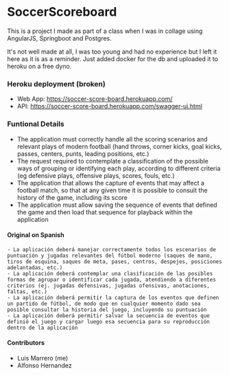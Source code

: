 # SoccerScoreboard

This is a project I made as part of a class when I was in collage using AngularJS, Springboot and Postgres.

It's not well made at all, I was too young and had no experience but I left it here as it is as a reminder. Just added docker for the db and uploaded it to heroku on a free dyno.

### Heroku deployment (broken)

* Web App: https://soccer-score-board.herokuapp.com/ 
* API: https://soccer-score-board.herokuapp.com/swagger-ui.html

### Funtional Details  

- The application must correctly handle all the scoring scenarios and relevant plays of modern football (hand throws, corner kicks, goal kicks, passes, centers, punts, leading positions, etc.)
- The request required to contemplate a classification of the possible ways of grouping or identifying each play, according to different criteria (eg defensive plays, offensive plays, scores, fouls, etc.)
- The application that allows the capture of events that may affect a football match, so that at any given time it is possible to consult the history of the game, including its score
- The application must allow saving the sequence of events that defined the game and then load that sequence for playback within the application

#### Original on Spanish

````
- La aplicación deberá manejar correctamente todos los escenarios de puntuación y jugadas relevantes del fútbol moderno (saques de mano, tiros de esquina, saques de meta, pases, centros, despejes, posiciones adelantadas, etc.)
- La aplicación deberá contemplar una clasificación de las posibles formas de agrupar o identificar cada jugada, atendiendo a diferentes criterios (ej. jugadas defensivas, jugadas ofensivas, anotaciones, faltas, etc.)
- La aplicación deberá permitir la captura de los eventos que definen un partido de fútbol, de modo que en cualquier momento dado sea posible consultar la historia del juego, incluyendo su puntuación
- La aplicación deberá permitir salvar la secuencia de eventos que definió el juego y cargar luego esa secuencia para su reproducción dentro de la aplicación
````

#### Contributors

- Luis Marrero (me)
- Alfonso Hernandez
